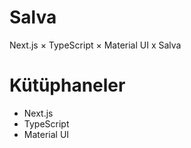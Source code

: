 # Salva

Next.js × TypeScript × Material UI x Salva



# Kütüphaneler

- Next.js
- TypeScript
- Material UI
